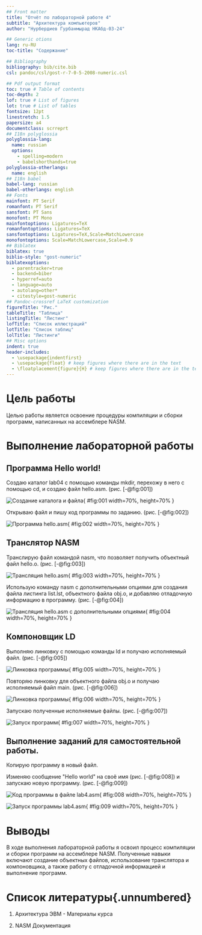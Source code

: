 ```yaml
---
## Front matter
title: "Отчёт по лабораторной работе 4"
subtitle: "Архитектура компьютеров"
author: "Нурбердиев Гурбанмырад НКАбд-03-24"

## Generic otions
lang: ru-RU
toc-title: "Содержание"

## Bibliography
bibliography: bib/cite.bib
csl: pandoc/csl/gost-r-7-0-5-2008-numeric.csl

## Pdf output format
toc: true # Table of contents
toc-depth: 2
lof: true # List of figures
lot: true # List of tables
fontsize: 12pt
linestretch: 1.5
papersize: a4
documentclass: scrreprt
## I18n polyglossia
polyglossia-lang:
  name: russian
  options:
	- spelling=modern
	- babelshorthands=true
polyglossia-otherlangs:
  name: english
## I18n babel
babel-lang: russian
babel-otherlangs: english
## Fonts
mainfont: PT Serif
romanfont: PT Serif
sansfont: PT Sans
monofont: PT Mono
mainfontoptions: Ligatures=TeX
romanfontoptions: Ligatures=TeX
sansfontoptions: Ligatures=TeX,Scale=MatchLowercase
monofontoptions: Scale=MatchLowercase,Scale=0.9
## Biblatex
biblatex: true
biblio-style: "gost-numeric"
biblatexoptions:
  - parentracker=true
  - backend=biber
  - hyperref=auto
  - language=auto
  - autolang=other*
  - citestyle=gost-numeric
## Pandoc-crossref LaTeX customization
figureTitle: "Рис."
tableTitle: "Таблица"
listingTitle: "Листинг"
lofTitle: "Список иллюстраций"
lotTitle: "Список таблиц"
lolTitle: "Листинги"
## Misc options
indent: true
header-includes:
  - \usepackage{indentfirst}
  - \usepackage{float} # keep figures where there are in the text
  - \floatplacement{figure}{H} # keep figures where there are in the text
---
```


# Цель работы

Целью работы является освоение процедуры компиляции и сборки программ, написанных на ассемблере NASM.

# Выполнение лабораторной работы

## Программа Hello world!

Создаю каталог lab04 с помощью команды mkdir, перехожу в него с помощью cd, и создаю файл hello.asm. (рис. [-@fig:001])

![Создание каталога и файла](image/01.png){ #fig:001 width=70%, height=70% }

Открываю файл и пишу код программы по заданию. (рис. [-@fig:002])

![Программа hello.asm](image/02.png){ #fig:002 width=70%, height=70% }

## Транслятор NASM 

Транслирую файл командой nasm, что позволяет получить объектный файл hello.o. (рис. [-@fig:003])

![Трансляция hello.asm](image/03.png){ #fig:003 width=70%, height=70% }

Использую команду nasm с дополнительными опциями для создания файла листинга list.lst, объектного файла obj.o, и добавляю отладочную информацию в программу. (рис. [-@fig:004])

![Трансляция hello.asm с дополнительными опциями](image/04.png){ #fig:004 width=70%, height=70% }

## Компоновщик LD

Выполняю линковку с помощью команды ld и получаю исполняемый файл. (рис. [-@fig:005])

![Линковка программы](image/05.png){ #fig:005 width=70%, height=70% }

Повторяю линковку для объектного файла obj.o и получаю исполняемый файл main. (рис. [-@fig:006])

![Линковка программы](image/06.png){ #fig:006 width=70%, height=70% }

Запускаю полученные исполняемые файлы. (рис. [-@fig:007])

![Запуск программ](image/07.png){ #fig:007 width=70%, height=70% }

## Выполнение заданий для самостоятельной работы.

Копирую программу в новый файл.

Изменяю сообщение "Hello world" на своё имя (рис. [-@fig:008]) и запускаю новую программу. (рис. [-@fig:009])

![Код программы в файле lab4.asm](image/08.png){ #fig:008 width=70%, height=70% }

![Запуск программы lab4.asm](image/09.png){ #fig:009 width=70%, height=70% }

# Выводы

В ходе выполнения лабораторной работы я освоил процесс компиляции и сборки программ на ассемблере NASM. Полученные навыки включают создание объектных файлов, использование транслятора и компоновщика, а также работу с отладочной информацией и выполнение программ.

# Список литературы{.unnumbered}

1. Архитектура ЭВМ - Материалы курса

2. NASM Документация